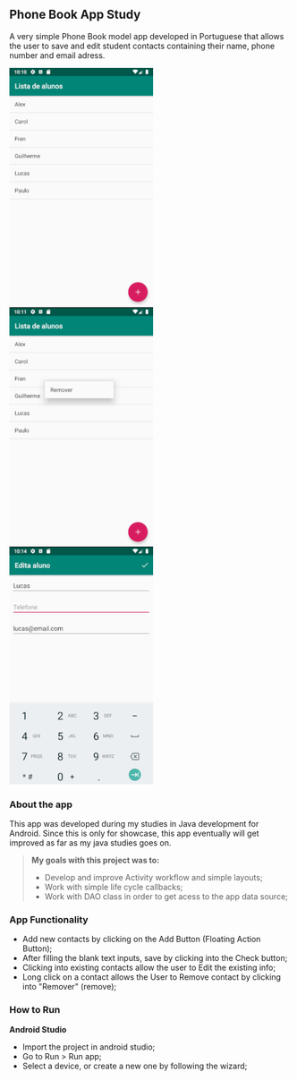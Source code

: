 ## Phone Book App Study

A very simple Phone Book model app developed in Portuguese that allows the user to save and edit student contacts containing 
their name, phone number and email adress.

![](screenshots/app_1.png) ![](screenshots/app_2.png) ![](screenshots/app_4.png)

### About the app

This app was developed during my studies in Java development for Android.
Since this is only for showcase, this app eventually will get improved as far as my java studies goes on. 


>**My goals with this project was to:**
>- Develop and improve Activity workflow and simple layouts;
>- Work with simple life cycle callbacks;
>- Work with DAO class in order to get acess to the app data source;


### App Functionality

* Add new contacts by clicking on the Add Button (Floating Action Button);
* After filling the blank text inputs, save by clicking into the Check button;
* Clicking into existing contacts allow the user to Edit the existing info;
* Long click on a contact allows the User to Remove contact by clicking into "Remover" (remove);

### How to Run

**Android Studio**

* Import the project in android studio;
* Go to Run > Run app;
* Select a device, or create a new one by following the wizard;
